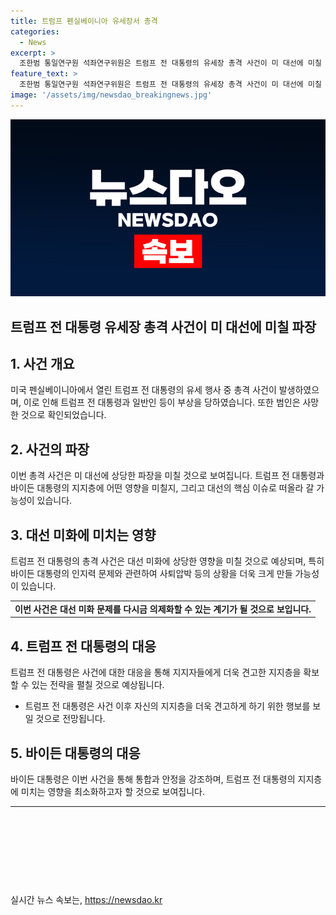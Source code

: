 ```yaml
---
title: 트럼프 펜실베이니아 유세장서 총격
categories:
  - News
excerpt: >
  조한범 통일연구원 석좌연구위원은 트럼프 전 대통령의 유세장 총격 사건이 미 대선에 미칠 파장을 짚습니다. 사건의 충격과 트럼프의 대응, 사건 파장과 정치적 폭력 가능성, 대선에 미치는 영향과 바이든 대통령의 상황까지 다룬다. 또한, 루스벨트 전 대통령을 언급하며 트럼프의 지지층 변화와 바이든 대통령에 대한 영향 등을 짚어본다. 사건이 총선에 미치는 파장과 미국 정치의 향방이 주요 관심사다.
feature_text: >
  조한범 통일연구원 석좌연구위원은 트럼프 전 대통령의 유세장 총격 사건이 미 대선에 미칠 파장을 짚습니다. 사건의 충격과 트럼프의 대응, 사건 파장과 정치적 폭력 가능성, 대선에 미치는 영향과 바이든 대통령의 상황까지 다룬다. 또한, 루스벨트 전 대통령을 언급하며 트럼프의 지지층 변화와 바이든 대통령에 대한 영향 등을 짚어본다. 사건이 총선에 미치는 파장과 미국 정치의 향방이 주요 관심사다.
image: '/assets/img/newsdao_breakingnews.jpg'
---
```


<p><img src="/assets/img/newsdao_breakingnews.jpg" alt="ranknews 속보" /></p>

<h2>트럼프 전 대통령 유세장 총격 사건이 미 대선에 미칠 파장</h2>

<p data-ke-size="size16"></p>

<h2 data-ke-size="size26">1. 사건 개요</h2>

<p data-ke-size="size16">미국 펜실베이니아에서 열린 트럼프 전 대통령의 유세 행사 중 총격 사건이 발생하였으며, 이로 인해 트럼프 전 대통령과 일반인 등이 부상을 당하였습니다. 또한 범인은 사망한 것으로 확인되었습니다.</p>

<h2 data-ke-size="size26">2. 사건의 파장</h2>

<p data-ke-size="size16">이번 총격 사건은 미 대선에 상당한 파장을 미칠 것으로 보여집니다. 트럼프 전 대통령과 바이든 대통령의 지지층에 어떤 영향을 미칠지, 그리고 대선의 핵심 이슈로 떠올라 갈 가능성이 있습니다.</p>

<h2 data-ke-size="size26">3. 대선 미화에 미치는 영향</h2>

<p data-ke-size="size16">트럼프 전 대통령의 총격 사건은 대선 미화에 상당한 영향을 미칠 것으로 예상되며, 특히 바이든 대통령의 인지력 문제와 관련하여 사퇴압박 등의 상황을 더욱 크게 만들 가능성이 있습니다.</p>

<table>
    <tr>
        <td style="text-align: center; height: 17px;"><b>이번 사건은 대선 미화 문제를 다시금 의제화할 수 있는 계기가 될 것으로 보입니다.</b></td>
    </tr>
</table>

<h2 data-ke-size="size26">4. 트럼프 전 대통령의 대응</h2>

<p data-ke-size="size16">트럼프 전 대통령은 사건에 대한 대응을 통해 지지자들에게 더욱 견고한 지지층을 확보할 수 있는 전략을 펼칠 것으로 예상됩니다.</p>

<ul>
    <li>트럼프 전 대통령은 사건 이후 자신의 지지층을 더욱 견고하게 하기 위한 행보를 보일 것으로 전망됩니다.</li>
</ul>

<h2 data-ke-size="size26">5. 바이든 대통령의 대응</h2>

<p data-ke-size="size16">바이든 대통령은 이번 사건을 통해 통합과 안정을 강조하며, 트럼프 전 대통령의 지지층에 미치는 영향을 최소화하고자 할 것으로 보여집니다.</p>

<hr>

<p data-ke-size="size16">&nbsp;</p>

<p data-ke-size="size16">&nbsp;</p>

<p data-ke-size="size16">&nbsp;</p>

<p data-ke-size="size16">&nbsp;</p>
실시간 뉴스 속보는, <a href="https://newsdao.kr" rel="dofollow">https://newsdao.kr</a>


